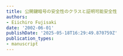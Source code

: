 ```yaml
---
title: 公開鍵暗号の安全性のクラスと証明可能安全性
authors:
- Eiichiro Fujisaki
date: '2002-06-01'
publishDate: '2025-05-18T16:29:49.870759Z'
publication_types:
- manuscript
---
```

